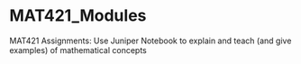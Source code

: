# MAT421_Modules
MAT421 Assignments: Use Juniper Notebook to explain and teach (and give examples) of mathematical concepts
